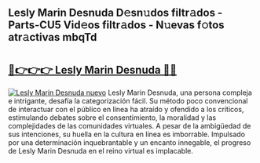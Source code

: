 ## Lesly Marin Desnuda D𝚎sn𝚞dos filtr𝚊dos - Parts-CU5 Vid𝚎os filtr𝚊dos - N𝚞evas f𝚘tos atr𝚊ctivas mbqTd

# <h2><a href="http://mb6hd5.tromn.icu/?c=Lesly+Marin+Desnuda">🔗👉👉👉 Lesly Marin Desnuda 🔗🔗</a></h2>

[![Lesly Marin Desnuda nuevo](https://i.imgur.com/pEAQMta.gif)](http://mb6hd5.tromn.icu/?c=Lesly+Marin+Desnuda)
Lesly Marin Desnuda, una persona compleja e intrigante, desafía la categorización fácil. Su método poco convencional de interactuar con el público en línea ha atraído y ofendido a los críticos, estimulando debates sobre el consentimiento, la moralidad y las complejidades de las comunidades virtuales. A pesar de la ambigüedad de sus intenciones, su huella en la cultura en línea es imborrable. Impulsado por una determinación inquebrantable y un encanto innegable, el progreso de Lesly Marin Desnuda en el reino virtual es implacable.
